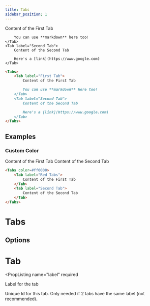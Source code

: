 ```yaml
---
title: Tabs
sidebar_position: 1
---
```



<Tabs>
    <Tab label="First Tab">
        Content of the First Tab

        You can use **markdown** here too!
    </Tab>
    <Tab label="Second Tab">
        Content of the Second Tab

        Here's a [link](https://www.google.com)
    </Tab>
</Tabs>



```markdown
<Tabs>
    <Tab label="First Tab">
        Content of the First Tab

        You can use **markdown** here too!
    </Tab>
    <Tab label="Second Tab">
        Content of the Second Tab

        Here's a [link](https://www.google.com)
    </Tab>
</Tabs>
```

## Examples

### Custom Color


<Tabs color=#ff0000>
    <Tab label="Red Tabs">
        Content of the First Tab
    </Tab>
    <Tab label="Second Tab">
        Content of the Second Tab
    </Tab>
</Tabs>

```markdown
<Tabs color=#ff0000>
    <Tab label="Red Tabs">
        Content of the First Tab
    </Tab>
    <Tab label="Second Tab">
        Content of the Second Tab
    </Tab>
</Tabs>
```

# Tabs

## Options

<PropListing
    name="id"
    description="Unique Id for this set of tabs. When set, the selected tab is included in the URL so it can be shared."
/>
<PropListing
    name="color"
    description="Color for the active tab."
    options="Any valid hex, rgb, or hsl string"
    defaultValue=blue
/>

# Tab

<PropListing
    name="label"
    required
>

Label for the tab

</PropListing>
<PropListing
    name="id"
>

Unique Id for this tab. Only needed if 2 tabs have the same label (not recommended).

</PropListing>